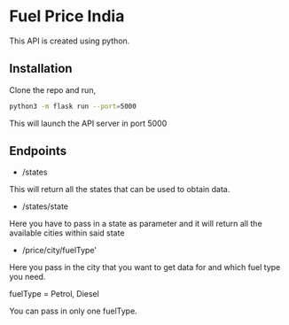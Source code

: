 # Fuel Price India

This API is created using python.

## Installation

Clone the repo and run,

```bash
python3 -m flask run --port=5000
```
This will launch the API server in port 5000

## Endpoints

- /states

This will return all the states that can be used to obtain data.

- /states/state

Here you have to pass in a state as parameter and it will return all the available cities within said state

- /price/city/fuelType'

Here you pass in the city that you want to get data for and which fuel type you need.

fuelType = Petrol, Diesel

You can pass in only one fuelType.
